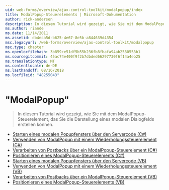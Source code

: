 ```yaml
---
uid: web-forms/overview/ajax-control-toolkit/modalpopup/index
title: ModalPopup-Steuerelements | Microsoft-Dokumentation
author: rick-anderson
description: In diesem Tutorial wird gezeigt, wie Sie mit dem ModalPopup-Steuerelement, das Sie die Darstellung eines modalen Dialogfelds erstellen können.
ms.author: riande
ms.date: 11/14/2011
ms.assetid: db4eca5d-b625-4e67-8e5b-a844639d4354
msc.legacyurl: /web-forms/overview/ajax-control-toolkit/modalpopup
msc.type: chapter
ms.openlocfilehash: 3b859ce51df5b55b236fb8fbafa94ab2530558b1
ms.sourcegitcommit: 45ac74e400f9f2b7dbded66297730f6f14a4eb25
ms.translationtype: MT
ms.contentlocale: de-DE
ms.lasthandoff: 08/16/2018
ms.locfileid: "48255043"
---
```

<a name="modalpopup"></a>"ModalPopup"
====================
> In diesem Tutorial wird gezeigt, wie Sie mit dem ModalPopup-Steuerelement, das Sie die Darstellung eines modalen Dialogfelds erstellen können.


- [Starten eines modalen Popupfensters über den Servercode (C#)](launching-a-modal-popup-window-from-server-code-cs.md)
- [Verwenden von ModalPopup mit einem Wiederholungssteuerelement (C#)](using-modalpopup-with-a-repeater-control-cs.md)
- [Verarbeiten von Postbacks über ein ModalPopup-Steuerelement (C#)](handling-postbacks-from-a-modalpopup-cs.md)
- [Positionieren eines ModalPopup-Steuerelements (C#)](positioning-a-modalpopup-cs.md)
- [Starten eines modalen Popupfensters über den Servercode (VB)](launching-a-modal-popup-window-from-server-code-vb.md)
- [Verwenden von ModalPopup mit einem Wiederholungssteuerelement (VB)](using-modalpopup-with-a-repeater-control-vb.md)
- [Verarbeiten von Postbacks über ein ModalPopup-Steuerelement (VB)](handling-postbacks-from-a-modalpopup-vb.md)
- [Positionieren eines ModalPopup-Steuerelements (VB)](positioning-a-modalpopup-vb.md)
